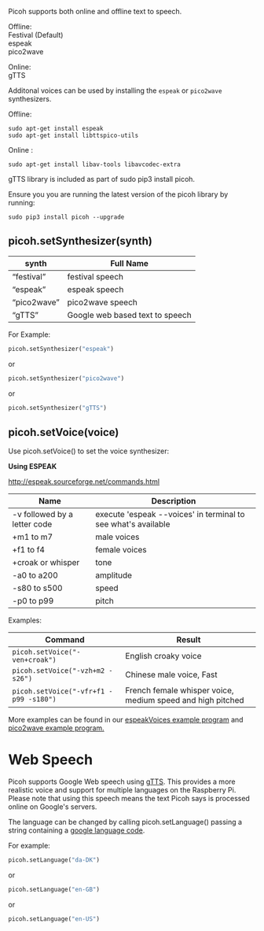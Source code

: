 Picoh supports both online and offline text to speech. 

Offline: <br>
Festival (Default) <br>
espeak <br>
pico2wave <br>

Online: <br>
gTTS <br>

Additonal voices can be used by installing the ```espeak``` or ```pico2wave``` synthesizers.

Offline:

 ```
 sudo apt-get install espeak
 sudo apt-get install libttspico-utils
 ```

Online :

 ```
 sudo apt-get install libav-tools libavcodec-extra
 ```
 
 gTTS library is included as part of sudo pip3 install picoh.
 
 Ensure you you are running the latest version of the picoh library by running:
 
 ```
sudo pip3 install picoh --upgrade
 ```
 
picoh.setSynthesizer(synth)
----------

| synth | Full Name |
|----|-------- |
| “festival” | festival speech |
| “espeak” | espeak speech |
| “pico2wave” | pico2wave speech |
| “gTTS” | Google web based text to speech |


For Example:
```python
picoh.setSynthesizer("espeak")
```

or 

```python
picoh.setSynthesizer("pico2wave")
```

or 

```python
picoh.setSynthesizer("gTTS")
```

picoh.setVoice(voice)
------

Use picoh.setVoice() to set the voice synthesizer:

<b>Using ESPEAK</b>

http://espeak.sourceforge.net/commands.html<br>

| Name| Description|
| --- |------|
| -v followed by a letter code| execute 'espeak --voices' in terminal to see what's available |
|   +m1 to m7   | male voices |
|   +f1 to f4   | female voices |
|   +croak or whisper   | tone |
|   -a0 to a200   | amplitude |
|   -s80 to s500   | speed |
|   -p0 to p99   | pitch |


Examples:<br>

| Command | Result |
| ------ | ------- |
| ``picoh.setVoice("-ven+croak")`` | English croaky voice |
| ``picoh.setVoice("-vzh+m2 -s26")`` | Chinese male voice, Fast |
| ``picoh.setVoice("-vfr+f1 -p99 -s180")`` | French female whisper voice, medium speed and high pitched |

More examples can be found in our [espeakVoices example program](https://github.com/ohbot/picoh-python/raw/master/examples/Pi/espeakVoices.py)  and  [pico2wave example program.](https://github.com/ohbot/picoh-python/raw/master/examples/Pi/pico2waveSpeech.py)


# Web Speech

Picoh supports Google Web speech using [gTTS](https://github.com/pndurette/gTTS). This provides a more realistic voice and support for multiple languages on the Raspberry Pi. Please note that using this speech means the text Picoh says is processed online on Google's servers. 

The language can be changed by calling picoh.setLanguage() passing a string containing a [google language code](https://cloud.google.com/speech-to-text/docs/languages).

For example:

```python
picoh.setLanguage("da-DK")
```
or
```python
picoh.setLanguage("en-GB")
```
or
```python
picoh.setLanguage("en-US")
```

